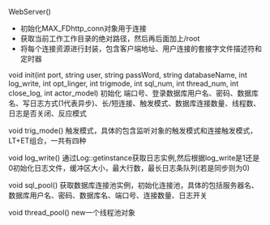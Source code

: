 WebServer()
- 初始化MAX_FDhttp_conn对象用于连接
- 获取当前工作工作目录的绝对路径，然后再后面加上/root
- 将每个连接资源进行封装，包含客户端地址、用户连接的套接字文件描述符和定时器

void init(int port, string user, string passWord, string databaseName, int log_write, 
                     int opt_linger, int trigmode, int sql_num, int thread_num, int close_log, int actor_model)
初始化 端口号、登录数据库用户名、密码、数据库名、写日志方式(1代表异步)、长/短连接、触发模式、数据库连接数量、线程数、日志是否关闭、反应模式

void trig_mode()
触发模式，具体的包含监听对象的触发模式和连接触发模式，LT+ET组合，一共有四种

void log_write()
通过Log::getinstance获取日志实例,然后根据log_write是1还是0初始化日志文件，缓冲区大小，最大行数，最长日志条队列(若是同步则为0)

void sql_pool()
获取数据库连接池实例，初始化连接池，具体的包括服务器名、数据库用户名、密码、数据库名、端口号、连接数量、日志开关

void thread_pool()
new一个线程池对象